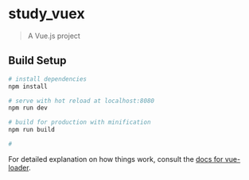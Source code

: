 # study_vuex

> A Vue.js project

## Build Setup

``` bash
# install dependencies
npm install

# serve with hot reload at localhost:8080
npm run dev

# build for production with minification
npm run build

#
```

For detailed explanation on how things work, consult the [docs for vue-loader](http://vuejs.github.io/vue-loader).
